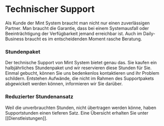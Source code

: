 # Technischer Support

Als Kunde der Mint System braucht man nicht nur einen zuverlässigen Partner. Man braucht die Garantie, dass bei einem Systemausfall oder Beeinträchtigung der Verfügbarkeit jemand erreichbar ist. Auch im Daily-Business braucht es im entscheidenden Moment rasche Beratung.

### Stundenpaket

Der technische Support von Mint System bietet genau das. Sie kaufen ein halbjährliches Stundenpaket und wir reservieren diese Stunden für Sie. Einmal gebucht, können Sie uns bedenkenlos kontaktieren und ihr Problem schildern. Entstehen Aufwände, die nicht im Rahmen des Supportpakets abgewickelt werden können, informieren wir Sie darüber.

### Reduzierter Stundenansatz

Weil die unverbrauchten Stunden, nicht übertragen werden könne, haben Supportstunden einen tieferen Satz. Eine Übersicht erhalten Sie unter [[Dienstleistungen]].